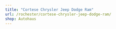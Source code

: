 ```yaml
---
title: "Cortese Chrysler Jeep Dodge Ram"
url: /rochester/cortese-chrysler-jeep-dodge-ram/
shop: Autohaus
---
```

